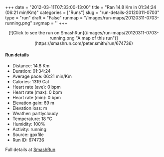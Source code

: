 +++
date = "2012-03-11T07:33:00-13:00"
title = "Ran 14.8 Km in 01:34:24 (06:21 min/Km)"
categories = ["Runs"]
slug = "run-details-20120311-0703"
type = "run"
draft = "False"
runmap = "/images/run-maps/20120311-0703-running.png"
svgmap = '<polyline points="97 34, 100 34, 97 34, 99 30, 98 29, 94 29, 86 30, 73 41, 61 45, 58 43, 56 39, 52 36, 48 36, 46 37, 43 39, 35 36, 31 30, 31 29, 25 25, 23 27, 18 30, 0 39, 8 50, 8 59, 11 69, 13 72, 18 75, 20 74, 36 59, 36 58, 36 52, 36 49, 49 48, 65 49, 70 49, 75 46, 87 37, 94 38, 96 35">'
+++



<!--more-->

<center>
[![Click to see the run on SmashRun](/images/run-maps/20120311-0703-running.png "A map of this run")](https://smashrun.com/peter.smith/run/674736)
</center>

#### Run details

* Distance: 14.8 Km
* Duration: 01:34:24
* Average pace: 06:21 min/Km
* Calories: 1319 Cal
* Heart rate (ave): 0 bpm
* Heart rate (max): 0 bpm
* Heart rate (min): 0 bpm
* Elevation gain: 69 m
* Elevation loss:  m
* Weather: partlycloudy
* Temperature: 18 &deg;C
* Humidity: 100%
* Activity: running
* Source: gpxfile
* Run ID: 674736

Full details at [SmashRun](https://smashrun.com/peter.smith/run/674736)